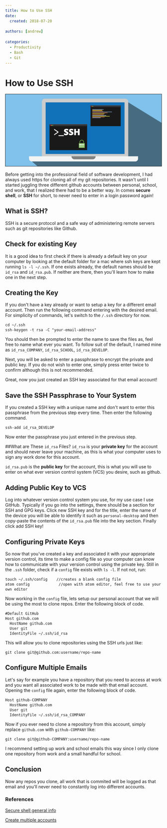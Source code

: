 ```yaml
---
title: How to Use SSH
date:
  created: 2018-07-20

authors: [andrew]

categories:
  - Productivity
  - Bash
  - Git
---
```


# How to Use SSH

![](../../assets/images/ssh.png)

Before getting into the professional field of software development, I had always used https for cloning all of my git repositories. It wasn't until I started juggling three different github accounts between personal, school, and work, that I realized there had to be a better way. In comes **secure shell**, or **SSH** for short, to never need to enter in a login password again!

<!-- more -->

## What is SSH?

SSH is a secure protocol and a safe way of administering remote servers such as git repositories like Github. 

 
## Check for existing Key
It is a good idea to first check if there is already a default key on your computer by looking at the default folder for a mac where ssh keys are kept running `ls -l ~/.ssh`. If one exists already, the default names should be `id_rsa` and `id_rsa.pub`. If neither are there, then you'll learn how to make one in the next step. 
## Creating the Key
If you don't have a key already or want to setup a key for a different email account. Then run the following command entering with the desired email. For simplicity of commands, let's switch to the `/.ssh` directory for now. 

```
cd ~/.ssh
ssh-keygen -t rsa -C "your-email-address"
```
You should then be prompted to enter the name to save the files as, feel free to name what ever you want. To follow suit of the default, I named mine as `id_rsa_COMPANY`, `id_rsa_SCHOOL`, `id_rsa_DEVELOP`.

Next, you will be asked to enter a passphrase to encrypt the private and public key. If you do not wish to enter one, simply press enter twice to confirm although this is not recommended. 

Great, now you just created an SSH key associated for that email account!

## Save the SSH Passphrase to Your System
If you created a SSH key with a unique name and don't want to enter this passphrase from the previous step every time. Then enter the following command. 

```
ssh-add id_rsa_DEVELOP
```
Now enter the passphrase you just entered in the previous step.

##What are These `id_rsa` Files?
`id_rsa` is your **private key** for the account and should never leave your machine, as this is what your computer uses to sign any work done for this account. 

`id_rsa.pub` is the **public key** for the account, this is what you will use to enter on what ever version control system (VCS) you desire, such as github. 

## Adding Public Key to VCS
Log into whatever version control system you use, for my use case I use GitHub. Typically if you go into the settings, there should be a section for SSH and GPG keys. Click new SSH key and for the title, enter the name of the device you will be able to identify it such as `personal-desktop` and then copy-paste the contents of the `id_rsa.pub` file into the key section. Finally click add SSH key!

## Configuring Private Keys
So now that you've created a key and associated it with your appropriate version control, its time to make a config file so your computer can know how to communicate with your version control using the private key. Still in the `.ssh` folder, check if a `config` file exists with `ls -l`. If not not, run:

```
touch ~/.ssh/config    //creates a blank config file
atom config				//open with atom editor, feel free to use your own editor
```
Now working in the `config` file, lets setup our personal account that we will be using the most to clone repos. Enter the following block of code. 

```
#Default GitHub
Host github.com
  HostName github.com
  User git
  IdentityFile ~/.ssh/id_rsa
```
This will allow you to clone repositories using the SSH urls just like: 
```
git clone git@github.com:username/repo-name
```

## Configure Multiple Emails
Let's say for example you have a repository that you need to access at work and you want all associated work to be made with that email account. Opening the `config` file again, enter the following block of code. 

```
Host github-COMPANY
  HostName github.com
  User git
  IdentityFile ~/.ssh/id_rsa_COMPANY
```
Now if you ever need to clone a repository from this account, simply replace `github.com` with `github-COMPANY` like:

```
git clone git@github-COMPANY:username/repo-name
```
I recommend setting up work and school emails this way since I only clone one repository from work and a small handful for school. 

## Conclusion
Now any repos you clone, all work that is commited will be logged as that email and you'll never need to constantly log into different accounts. 



### References

[Secure shell general info](https://www.digitalocean.com/community/tutorials/understanding-the-ssh-encryption-and-connection-process)


[Create multiple accounts](https://code.tutsplus.com/tutorials/quick-tip-how-to-work-with-github-and-multiple-accounts--net-22574)
